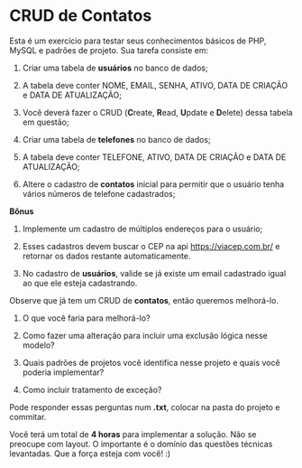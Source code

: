 
# CRUD de Contatos

  

Esta é um exercício para testar seus conhecimentos básicos de PHP, MySQL e padrões de projeto. Sua tarefa consiste em:

  

1. Criar uma tabela de **usuários** no banco de dados;

2. A tabela deve conter NOME, EMAIL, SENHA, ATIVO, DATA DE CRIAÇÃO e DATA DE ATUALIZAÇÃO;

3. Você deverá fazer o CRUD (**C**reate, **R**ead, **U**pdate e **D**elete) dessa tabela em questão;

4. Criar uma tabela de **telefones** no banco de dados;

2. A tabela deve conter TELEFONE, ATIVO, DATA DE CRIAÇÃO e DATA DE ATUALIZAÇÃO;

3. Altere o cadastro de **contatos** inicial para permitir que o usuário tenha vários números de telefone cadastrados;

  

**Bônus**

1. Implemente um cadastro de múltiplos endereços para o usuário;

2. Esses cadastros devem buscar o CEP na api https://viacep.com.br/ e retornar os dados restante automaticamente.
3. No cadastro de **usuários**, valide se já existe um email cadastrado igual ao que ele esteja cadastrando.

  

Observe que já tem um CRUD de **contatos**, então queremos melhorá-lo.

  

1. O que você faria para melhorá-lo?

2. Como fazer uma alteração para incluir uma exclusão lógica nesse modelo?

3. Quais padrões de projetos você identifica nesse projeto e quais você poderia implementar?

4. Como incluir tratamento de exceção?

  

Pode responder essas perguntas num **.txt**, colocar na pasta do projeto e commitar.

  

Você terá um total de **4 horas** para implementar a solução. Não se preocupe com layout. O importante é o domínio das questões técnicas levantadas. Que a força esteja com você! :)